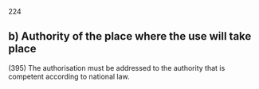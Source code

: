224
## b) Authority of the place where the use will take place
(395) The authorisation must be addressed to the authority that is competent according to national law. 